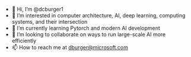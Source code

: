 - 👋 Hi, I’m @dcburger1
- 👀 I’m interested in computer architecture, AI, deep learning, computing systems, and their intersection
- 🌱 I’m currently learning Pytorch and modern AI development
- 💞️ I’m looking to collaborate on ways to run large-scale AI more efficiently
- 📫 How to reach me at dburger@microsoft.com

<!---
dcburger1/dcburger1 is a ✨ special ✨ repository because its `README.md` (this file) appears on your GitHub profile.
You can click the Preview link to take a look at your changes.
--->
